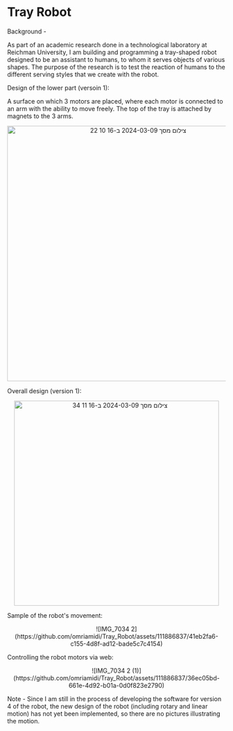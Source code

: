 # Tray Robot

Background -

As part of an academic research done in a technological laboratory at Reichman University, I am building and programming a tray-shaped robot designed to be an assistant to humans, to whom it serves objects of various shapes. The purpose of the research is to test the reaction of humans to the different serving styles that we create with the robot.

Design of the lower part (versoin 1):

A surface on which 3 motors are placed, where each motor is connected to an arm with the ability to move freely. The top of the tray is attached by magnets to the 3 arms.

<p align="center">
<img width="588" alt="צילום מסך 2024-03-09 ב-16 10 22" src="https://github.com/omriamidi/Tray_Robot/assets/111886837/d0619e66-810a-4f10-b1bc-1dc070ad5f70">
</p>


Overall design (version 1):

<p align="center">
<img width="472" alt="צילום מסך 2024-03-09 ב-16 11 34" src="https://github.com/omriamidi/Tray_Robot/assets/111886837/42e218e5-d272-43fa-aacf-12b284346635">
</p>


Sample of the robot's movement:

<p align="center">
![IMG_7034 2](https://github.com/omriamidi/Tray_Robot/assets/111886837/41eb2fa6-c155-4d8f-ad12-bade5c7c4154)
</p>


Controlling the robot motors via web:

<p align="center">
![IMG_7034 2 (1)](https://github.com/omriamidi/Tray_Robot/assets/111886837/36ec05bd-661e-4d92-b01a-0d0f823e2790)
</p>


Note -
Since I am still in the process of developing the software for version 4 of the robot, the new design of the robot (including rotary and linear motion) has not yet been implemented, so there are no pictures illustrating the motion.

